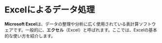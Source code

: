 # Excelによるデータ処理

**Microsoft Excel**は、データの整理や分析に広く使用されている表計算ソフトウェアです。一般的に、**エクセル**（Excel）と呼ばれます。ここでは、Excelの基本的な使い方を紹介します。